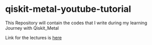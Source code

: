 # qiskit-metal-youtube-tutorial
This Repository will contain the codes that I write during my learning Journey with Qiskit_Metal

Link for the lectures is [here](https://youtube.com/playlist?list=PLOFEBzvs-VvqHl5ZqVmhB_FcSqmLufsjb)
